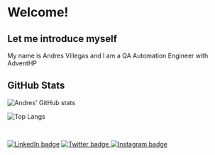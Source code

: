 # Welcome! 

## Let me introduce myself

My name is Andres Villegas and I am a QA Automation Engineer with AdventHP

## GitHub Stats

![Andres' GitHub stats](https://github-readme-stats.vercel.app/api?username=thisisvillegas&theme=synthwave&show_icons=true&count_private=true "Andres' GutHub Stats")

![Top Langs](https://github-readme-stats.vercel.app/api/top-langs/?username=thisisvillegas&theme=synthwave "Andres' Top Languages Card")

<br/>

<a href="https://www.linkedin.com/in/andres-villegas-79867ab7/"> ![LinkedIn badge](https://img.shields.io/badge/-LinkedIn-0e76a8?style=plastic&logo=linkedIn)</a>
<a href="https://twitter.com/thisisvillegas">![Twitter badge](https://img.shields.io/badge/-Twitter-1DA1F2?style=plastic&logo=Twitter) </a>
<a href="https://www.instagram.com/doktordres/">![Instagram badge](https://img.shields.io/badge/-Instagram-833AB4?style=plastic&logo=Instagram)</a>
